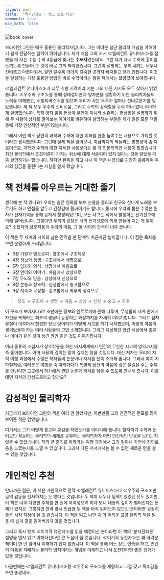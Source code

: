 ```yaml
---
layout: post
title:  "독서감상문 : 엔드 오브 타임"
comments: true
use_math: false
---
```


![book_cover](https://img.ridicdn.net/cover/593000851/xxlarge?dpi=xxhdpi#1)

브라이언 그린은 매우 훌륭한 물리학자입니다.
그는 어려운 첨단 물리학 개념을 이해하기 쉽게 전달하는 실력이 뛰어납니다.
제가 처음 그의 저서 ≪엘레건트 유니버스≫를 접했을 때 저는 수능 수학 4등급에 빛나는 **수포자**였는데요.
그런 제가 다시 수학에 흥미를 느끼도록 만들어 준 것이 바로 그의 책이었습니다.
그린이 설명하는 우리 세계는 너무나 신비롭고 아름다워서, 알면 알수록 더더욱 깊숙한 곳까지 빠져들고 싶게 만듭니다.
이것을 달성하는 가장 훌륭한 방법은 바로 수학이라는 점을 책에서는 끊임없이 보여줍니다.

≪엘레건트 유니버스≫가 너무 취향 저격이라 저는 그의 다른 저서도 모두 찾아서 읽었습니다.
≪우주의 구조≫를 통해 상대성이론과 양자론을 결합하기 위한 물리학자들의 노력을 이해했고, ≪멀티버스≫를 읽으며 우리가 사는 우주가 얼마나 신비로운지를 알았습니다.
세 책 모두 우주의 신비로움, 그리고 수학의 강력함을 수식 하나 없이 우아하게 설명했습니다.
특히 양자 얽힘 현상이 우연이 아니라 실존하는 현상임을 설명하기 위해 두 사람이 상자를 열어보는 이야기로 비유하여 설명하는 부분은 제가 읽은 모든 책들 중에 가장 인상적인 부분이었습니다.

그래서 이번 책도 당연히 과학과 수학에 대한 이해를 한층 높여주는 내용으로 가득할 것이라고 생각했습니다.
그런데 실제 책을 읽어보니, 지금까지의 책들과는 방향성이 좀 다르더군요.
과학과 수학에 대한 자세한 내용보다는 좀 더 인문학적인 내용이 많았습니다.
최신 물리학에서 초끈이론이 가지는 위상에 대해 서술되어 있지 않다는 것을 알았을 때 좀 실망하기는 했습니다.
하지만 완독을 하고 나니 이 책은 나름대로 굉장히 훌륭하며 독자의 심금을 울린다는 사실을 알게 됐습니다.

# 책 전체를 아우르는 거대한 줄기

생각해 본 적 있나요?
우리는 슬픈 영화를 보며 눈물을 흘리고 친구와 신나게 노래를 부르기도 하고 면접을 앞두고 긴장감에 휩싸이기도 합니다.
동시에 우리의 몸은 수많은 원자가 전자기력을 통해 뭉쳐서 형성되었으며, 모든 사고는 뇌에서 발생하는 전기신호에 의해 일어납니다.
그렇다면 우리의 감정은 뇌의 전기신호에 의해 만들어 지는 게 될까요?
소립자의 상호작용과 우리의 마음, 그 둘 사이의 간극이 너무 큽니다.

이 책은 두 세계의 사이의 넓은 간격을 한 단계씩 차근차근 밟아갑니다.
이 점은 목차를 보면 분명하게 드러납니다.

* 3장 기원과 엔트로피 : 창조에서 구조체로
* 4장 정보와 생명 : 구조체에서 생명으로
* 5장 입자와 의식 : 생명에서 마음으로
* 6장 언어와 이야기 : 마음에서 상상으로
* 7장 두뇌와 믿음 : 상상에서 신성으로
* 8장 본능과 창조력 : 신성함에서 숭고함으로
* 9장 지속과 무상함 : 숭고함에서 최후의 생각으로

> 창조 → 구조체 → 생명 → 마음 → 상상 → 신성 → 숭고 → 최후

이 구조가 보이시나요?
초반에는 정보와 엔트로피에 관해 다루며, 무생물의 세계 안에서 자신을 복제하는 최초의 생물이 등장하는 과정까지를 자세히 이야기합니다.
그리고 점차 물질이 이루어서 형성한 정보 덩어리가 어떻게 사고를 하기 시작했으며, 어떻게 마음이 생겨났을까 하는 여러 사람들의 고민 소개합니다.
그리고 지성체인 인간 세상에서 종교나 이야기 같은 것이 생긴 원인 같은 것도 이야기합니다.

여러 종류의 소립자가 상호작용을 하는 미시세계에서 인간의 무한한 사고의 영역까지를 죽 훑어봅니다.
아마 내용의 깊이는 많이 깊지는 않을 것입니다.
대신 저자는 우리의 지적 여행 과정에서 수많은 학자들의 논문이나 저서를 잔뜩 소개해 줍니다.
그래서 마치 지하철처럼, 여러분은 여행을 죽 따라가다가 특별히 당신의 마음에 깊은 울림을 주는 주제를 만난다면 그곳에서 하차에서 관련 논문과 저서를 읽을 수 있도록 안내해 줍니다.
이를테면 지식의 간선도로라고 할까요?

# 감성적인 물리학자

지금까지 브라이언 그린의 책을 여러 권 읽었지만, 이번만큼 그의 인간적인 면모를 많이 보여준 적은 없었습니다.

여기서는 그가 어떻게 종교와 교감을 하였는가를 이야기해 줍니다.
철저하기 수학과 논리로만 작동하는 물리학의 세계를 공부하는 물리학자가 어떤 인간적인 반응을 보이는지 엿볼 수 있었습니다.
책의 큰 줄기를 따라가는 여행 과정에서 그가 얼마나 자연에 경의로움을 느꼈는지를 느낄 수 있습니다.
그래서 다른 저서에서는 볼 수 없던 새로운 면을 볼 수 있을 것입니다.

# 개인적인 추천

안타까운 점은, 이 책은 개인적으로 전작 ≪엘레건트 유니버스≫나 ≪우주의 구조≫만큼의 감동을 선사하지는 못 했다는 것입니다.
두 책이 너무나 임팩트있었던 탓도 있지만, 이 책은 너무 다양한 주제를 한 권에 욱여넣으려 하다 보니 내용의 깊이가 떨어진다는 문제가 있지요.
그렇지만 만약 앞서 언급한 두 책을 아직 읽어보지 않으신 분이라면 굉장히 좋은 시작 지점이 될 것 같습니다.
이 책을 읽고 나면 좀 더 어려운 교양 물리학 책을 읽을 때 쉽게 길을 읽어버리지 않을 것입니다.

그리고 혹시 향후 ≪이기적 유전자≫를 읽을 예정이신 분이라면 이 책의 '분자진화론' 설명을 먼저 읽고 이해하신다면 큰 도움이 될 것입니다.
≪이기적 유전자≫는 꽤 어려운 책이며 한 번 읽어서 이해하기 쉽지 않습니다.
이 책을 통해 어느 정도 연습을 하고, 인간의 마음을 지배하는 물리학 법칙이라는 개념을 이해하고 나서 도전한다면 좋은 성과가 있을 것입니다.

다음번에는 ≪엘레건트 유니버스≫랑 ≪우주의 구조≫를 재탕하고 그걸 갖고 독후감을 쓰면 좋겠네요.
